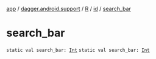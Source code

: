 [app](../../../index.md) / [dagger.android.support](../../index.md) / [R](../index.md) / [id](index.md) / [search_bar](./search_bar.md)

# search_bar

`static val search_bar: `[`Int`](https://kotlinlang.org/api/latest/jvm/stdlib/kotlin/-int/index.html)
`static val search_bar: `[`Int`](https://kotlinlang.org/api/latest/jvm/stdlib/kotlin/-int/index.html)